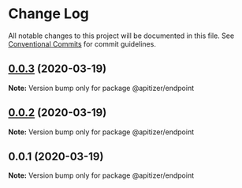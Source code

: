 # Change Log

All notable changes to this project will be documented in this file.
See [Conventional Commits](https://conventionalcommits.org) for commit guidelines.

## [0.0.3](https://github.com/jeanfortheweb/apitizer/compare/@apitizer/endpoint@0.0.2...@apitizer/endpoint@0.0.3) (2020-03-19)

**Note:** Version bump only for package @apitizer/endpoint





## [0.0.2](https://github.com/jeanfortheweb/apitizer/compare/@apitizer/endpoint@0.0.1...@apitizer/endpoint@0.0.2) (2020-03-19)

**Note:** Version bump only for package @apitizer/endpoint





## 0.0.1 (2020-03-19)

**Note:** Version bump only for package @apitizer/endpoint

